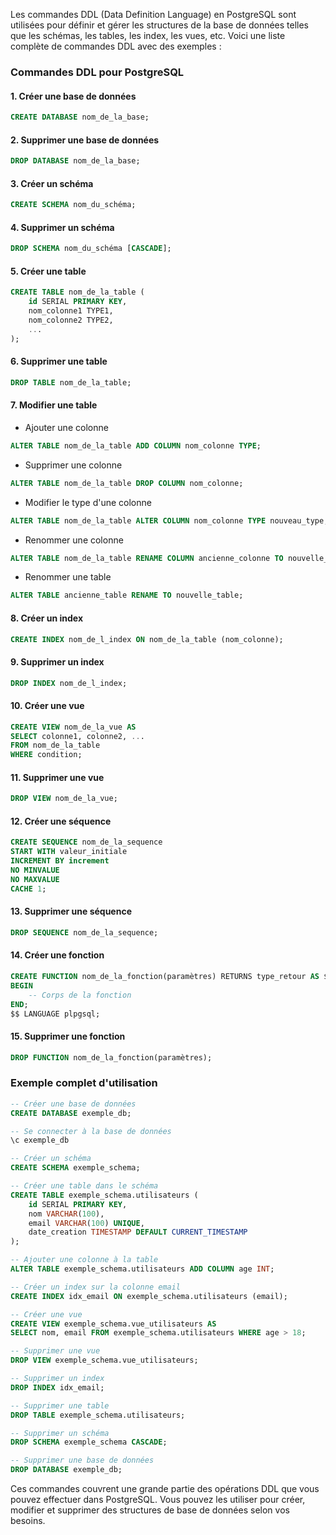 Les commandes DDL (Data Definition Language) en PostgreSQL sont utilisées pour définir et gérer les structures de la base de données telles que les schémas, les tables, les index, les vues, etc. Voici une liste complète de commandes DDL avec des exemples :

### Commandes DDL pour PostgreSQL

#### 1. Créer une base de données

```sql
CREATE DATABASE nom_de_la_base;
```

#### 2. Supprimer une base de données

```sql
DROP DATABASE nom_de_la_base;
```

#### 3. Créer un schéma

```sql
CREATE SCHEMA nom_du_schéma;
```

#### 4. Supprimer un schéma

```sql
DROP SCHEMA nom_du_schéma [CASCADE];
```

#### 5. Créer une table

```sql
CREATE TABLE nom_de_la_table (
    id SERIAL PRIMARY KEY,
    nom_colonne1 TYPE1,
    nom_colonne2 TYPE2,
    ...
);
```

#### 6. Supprimer une table

```sql
DROP TABLE nom_de_la_table;
```

#### 7. Modifier une table

- Ajouter une colonne

```sql
ALTER TABLE nom_de_la_table ADD COLUMN nom_colonne TYPE;
```

- Supprimer une colonne

```sql
ALTER TABLE nom_de_la_table DROP COLUMN nom_colonne;
```

- Modifier le type d'une colonne

```sql
ALTER TABLE nom_de_la_table ALTER COLUMN nom_colonne TYPE nouveau_type;
```

- Renommer une colonne

```sql
ALTER TABLE nom_de_la_table RENAME COLUMN ancienne_colonne TO nouvelle_colonne;
```

- Renommer une table

```sql
ALTER TABLE ancienne_table RENAME TO nouvelle_table;
```

#### 8. Créer un index

```sql
CREATE INDEX nom_de_l_index ON nom_de_la_table (nom_colonne);
```

#### 9. Supprimer un index

```sql
DROP INDEX nom_de_l_index;
```

#### 10. Créer une vue

```sql
CREATE VIEW nom_de_la_vue AS
SELECT colonne1, colonne2, ...
FROM nom_de_la_table
WHERE condition;
```

#### 11. Supprimer une vue

```sql
DROP VIEW nom_de_la_vue;
```

#### 12. Créer une séquence

```sql
CREATE SEQUENCE nom_de_la_sequence
START WITH valeur_initiale
INCREMENT BY increment
NO MINVALUE
NO MAXVALUE
CACHE 1;
```

#### 13. Supprimer une séquence

```sql
DROP SEQUENCE nom_de_la_sequence;
```

#### 14. Créer une fonction

```sql
CREATE FUNCTION nom_de_la_fonction(paramètres) RETURNS type_retour AS $$
BEGIN
    -- Corps de la fonction
END;
$$ LANGUAGE plpgsql;
```

#### 15. Supprimer une fonction

```sql
DROP FUNCTION nom_de_la_fonction(paramètres);
```

### Exemple complet d'utilisation

```sql
-- Créer une base de données
CREATE DATABASE exemple_db;

-- Se connecter à la base de données
\c exemple_db

-- Créer un schéma
CREATE SCHEMA exemple_schema;

-- Créer une table dans le schéma
CREATE TABLE exemple_schema.utilisateurs (
    id SERIAL PRIMARY KEY,
    nom VARCHAR(100),
    email VARCHAR(100) UNIQUE,
    date_creation TIMESTAMP DEFAULT CURRENT_TIMESTAMP
);

-- Ajouter une colonne à la table
ALTER TABLE exemple_schema.utilisateurs ADD COLUMN age INT;

-- Créer un index sur la colonne email
CREATE INDEX idx_email ON exemple_schema.utilisateurs (email);

-- Créer une vue
CREATE VIEW exemple_schema.vue_utilisateurs AS
SELECT nom, email FROM exemple_schema.utilisateurs WHERE age > 18;

-- Supprimer une vue
DROP VIEW exemple_schema.vue_utilisateurs;

-- Supprimer un index
DROP INDEX idx_email;

-- Supprimer une table
DROP TABLE exemple_schema.utilisateurs;

-- Supprimer un schéma
DROP SCHEMA exemple_schema CASCADE;

-- Supprimer une base de données
DROP DATABASE exemple_db;
```

Ces commandes couvrent une grande partie des opérations DDL que vous pouvez effectuer dans PostgreSQL. Vous pouvez les utiliser pour créer, modifier et supprimer des structures de base de données selon vos besoins.